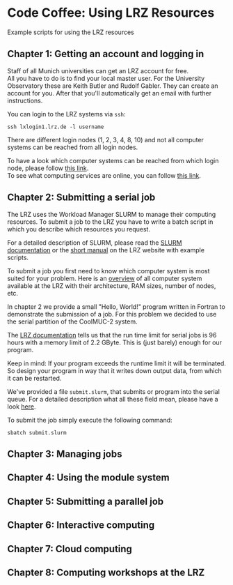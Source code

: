 # Code Coffee: Using LRZ Resources
Example scripts for using the LRZ resources


## Chapter 1: Getting an account and logging in

Staff of all Munich universities can get an LRZ account for free.  
All you have to do is to find your local master user. For the University Observatory these are Keith Butler and Rudolf Gabler. They can create an account for you. After that you'll automatically get an email with further instructions.

You can login to the LRZ systems via `ssh`:

`ssh lxlogin1.lrz.de -l username`

There are different login nodes (1, 2, 3, 4, 8, 10) and not all computer systems can be reached from all login nodes.

To have a look which computer systems can be reached from which login node, please follow [this link](https://doku.lrz.de/display/PUBLIC/Access+and+Login+to+the+Linux-Cluster#AccessandLogintotheLinuxCluster-LoginandSecurity).  
To see what computing services are online, you can follow [this link](https://doku.lrz.de/display/PUBLIC/High+Performance+Computing).

## Chapter 2: Submitting a serial job

The LRZ uses the Workload Manager SLURM to manage their computing resources. To submit a job to the LRZ you have to write a batch script in which you describe which resources you request.

For a detailed description of SLURM, please read the [SLURM documentation](https://slurm.schedmd.com/documentation.html) or the [short manual](https://doku.lrz.de/display/PUBLIC/SLURM+Workload+Manager) on the LRZ website with example scripts.

To submit a job you first need to know which computer system is most suited for your problem. Here is an [overview](https://doku.lrz.de/display/PUBLIC/Access+and+Overview+of+HPC+Systems) of all computer system available at the LRZ with their architecture, RAM sizes, number of nodes, etc.

In chapter 2 we provide a small "Hello, World!" program written in Fortran to demonstrate the submission of a job. For this problem we decided to use the serial partition of the CoolMUC-2 system.

The [LRZ documentation](https://doku.lrz.de/display/PUBLIC/Resource+limits+for+serial+jobs+on+Linux+Cluster) tells us that the run time limit for serial jobs is 96 hours with a memory limit of 2.2 GByte. This is (just barely) enough for our program.

Keep in mind: If your program exceeds the runtime limit it will be terminated. So design your program in way that it writes down output data, from which it can be restarted.

We've provided a file `submit.slurm`, that submits or program into the serial queue. For a detailed description what all these field mean, please have a look [here](https://doku.lrz.de/display/PUBLIC/Running+serial+jobs+on+the+Linux-Cluster).

To submit the job simply execute the following command:

`sbatch submit.slurm`



## Chapter 3: Managing jobs

## Chapter 4: Using the module system

## Chapter 5: Submitting a parallel job

## Chapter 6: Interactive computing

## Chapter 7: Cloud computing

## Chapter 8: Computing workshops at the LRZ